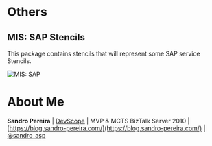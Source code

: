 # Others

## MIS: SAP Stencils
This package contains stencils that will represent some SAP service Stencils.

![MIS: SAP](../media/MIS-SAP.png)

# About Me
**Sandro Pereira** | [DevScope](http://www.devscope.net/) | MVP & MCTS BizTalk Server 2010 | [https://blog.sandro-pereira.com/](https://blog.sandro-pereira.com/) | [@sandro_asp](https://twitter.com/sandro_asp)
